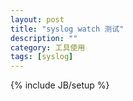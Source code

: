 ```yaml
---
layout: post
title: "syslog watch 测试"
description: ""
category: 工具使用
tags: [syslog]
---
```

{% include JB/setup %}

